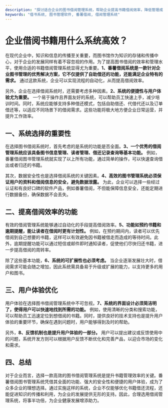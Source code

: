```yaml
---
description: "探讨适合企业的图书借阅管理系统，帮助企业提高书籍借阅效率，降低管理成本。"
keywords: "借书系统, 图书管理软件, 番薯借阅, 借阅管理系统"
---
```

# 企业借阅书籍用什么系统高效？

在现代企业中，知识和信息的传播至关重要，而图书馆作为知识的存储和传播中心，对于企业的发展同样有着不容忽视的作用。为了提高图书借阅的效率和管理水平，使用合适的书籍借阅管理系统显得尤为重要。**1、番薯借阅系统是一款针对企业图书管理的优秀解决方案，它不仅提供了自助借还的功能，还能满足企业特有的需求。** 通过这款系统，企业可以实现流程的自动化，从而提高借阅效率。

另外，企业在选择借阅系统时，还需要考虑多种因素。**2、系统的便捷性与用户体验尤为重要。** 一个易于操作且界面友好的系统，可以帮助员工快速上手，减少培训时间。同时，系统应能够支持多种借还模式，包括自助借还、代借代还以及订单借还等，以适应不同场景下的借阅需求。这些功能将极大地方便企业日常运营，并提升工作效率。

## 一、系统选择的重要性

在选择图书借阅系统时，首先考虑的是系统的功能是否全面。**3、一个优秀的借阅管理系统应该具备图书信息管理、读者管理、借还记录查询等基本功能。** 例如，番薯借阅图书管理系统就实现了以上所有功能，通过简单的操作，可以快速查询借出或者归还的书籍。 

其次，数据安全性也是选择借阅系统的关键因素。**4、高效的图书管理系统必须保证用户的资料和借阅信息的安全，避免数据泄露。** 为此，企业可以选择一些经过认证和有良好口碑的软件产品，例如番薯借阅，不但能保障信息安全，还能定期进行数据备份，确保数据不会丢失。

## 二、提高借阅效率的功能

有效的借阅管理系统能够通过自动化的手段提高借阅效率。**5、功能如预约书籍和逾期提醒，能让读者在借阅时更有计划性。** 例如，在预约期间内，读者可以优先借阅到自己想要的书籍，这样可以有效避免因书籍被借走而造成的等待时间。此外，逾期提醒功能可以通过短信或邮件即时通知读者，促使他们尽快归还书籍，进一步提高借阅的周转率。

除了这些基本功能，**6、系统的可扩展性也必须考虑。** 当企业逐渐发展壮大时，借阅需求可能会随之增加，因此系统需具备易于升级或扩展的能力，以支持更多的用户和图书。

## 三、用户体验优化

用户体验在选择图书借阅管理系统中不可忽视。**7、系统的界面设计必须简洁明了，使得用户可以快速地找到所需的功能。** 例如，使用清晰的分类和搜索功能，可以帮助员工迅速定位到想借阅的书籍。同时，提供良好的技术支持也是提升用户体验的重要环节，确保在遇到问题时，用户能够得到及时的帮助。

另外，**8、反馈机制也是提升用户体验的一部分。** 用户可以提出建议或反馈使用中的问题，系统开发方则可以根据用户反馈不断优化和完善产品，以迎合市场的变化和需求。

## 四、总结

对于企业而言，选择一款高效的图书借阅管理系统是提升书籍管理效率的关键。番薯借阅图书管理系统凭借其全面的功能、强大的安全性和便捷的用户体验，成为了众多企业的理想选择。通过实施这样的系统，企业不仅能够优化书籍借还流程，还能促进知识的传播和利用，为企业的发展提供无形的支持。因此，合理选用借阅管理系统，将事半功倍，为企业健康发展增添助力。

